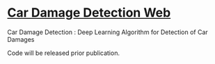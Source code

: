 # [Car Damage Detection Web](#)
Car Damage Detection : Deep Learning Algorithm for Detection of Car Damages


Code will be released prior publication.
